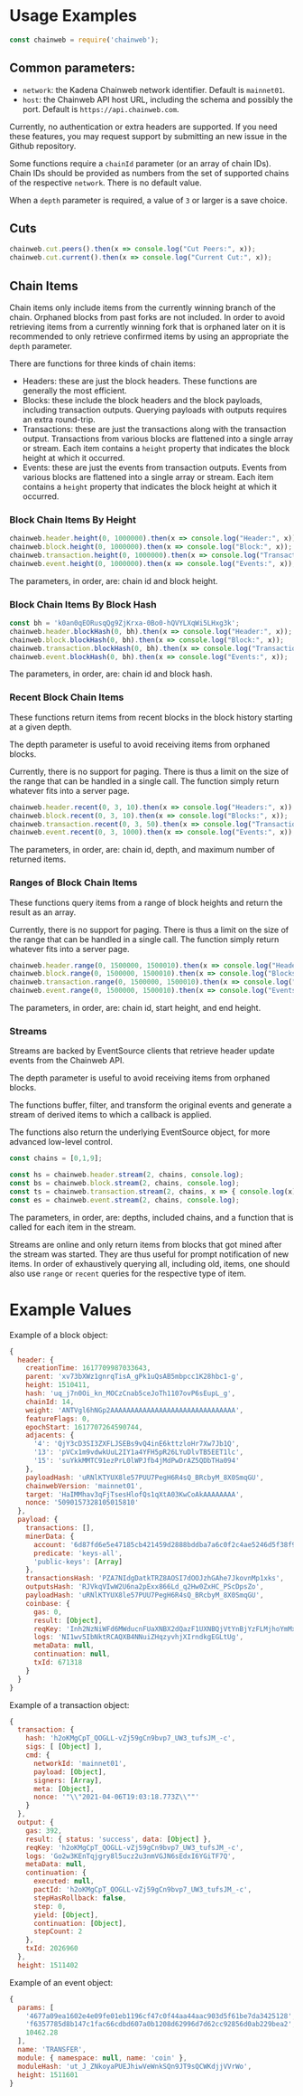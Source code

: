 # Usage Examples

```javascript
const chainweb = require('chainweb');
```

## Common parameters:

*   `network`: the Kadena Chainweb network identifier. Default is `mainnet01`.
*   `host`: the Chainweb API host URL, including the schema and possibly the
    port. Default is `https://api.chainweb.com`.

Currently, no authentication or extra headers are supported. If you need these
features, you may request support by submitting an new issue in the Github
repository.

Some functions require a `chainId` parameter (or an array of chain IDs). Chain
IDs should be provided as numbers from the set of supported chains of the
respective `network`. There is no default value.

When a `depth` parameter is required, a value of `3` or larger is a save choice.

## Cuts

```javascript
chainweb.cut.peers().then(x => console.log("Cut Peers:", x));
chainweb.cut.current().then(x => console.log("Current Cut:", x));
```

## Chain Items

Chain items only include items from the currently winning branch of the chain.
Orphaned blocks from past forks are not included. In order to avoid retrieving
items from a currently winning fork that is orphaned later on it is recommended
to only retrieve confirmed items by using an appropriate the `depth` parameter.

There are functions for three kinds of chain items:

*   Headers: these are just the block headers. These functions are generally the
    most efficient.
*   Blocks: these include the block headers and the block payloads, including
    transaction outputs. Querying payloads with outputs requires an extra
    round-trip.
*   Transactions: these are just the transactions along with the transaction
    output. Transactions from various blocks are flattened into a single array
    or stream. Each item contains a `height` property that indicates the block
    height at which it occurred.
*   Events: these are just the events from transaction outputs. Events from
    various blocks are flattened into a single array or stream. Each item
    contains a `height` property that indicates the block height at which it
    occurred.

### Block Chain Items By Height

```javascript
chainweb.header.height(0, 1000000).then(x => console.log("Header:", x));
chainweb.block.height(0, 1000000).then(x => console.log("Block:", x));
chainweb.transaction.height(0, 1000000).then(x => console.log("Transactions:", x));
chainweb.event.height(0, 1000000).then(x => console.log("Events:", x));
```

The parameters, in order, are: chain id and block height.

### Block Chain Items By Block Hash

```javascript
const bh = 'k0an0qEORusqQg9ZjKrxa-0Bo0-hQVYLXqWi5LHxg3k';
chainweb.header.blockHash(0, bh).then(x => console.log("Header:", x));
chainweb.block.blockHash(0, bh).then(x => console.log("Block:", x));
chainweb.transaction.blockHash(0, bh).then(x => console.log("Transactions:", x));
chainweb.event.blockHash(0, bh).then(x => console.log("Events:", x));
```

The parameters, in order, are: chain id and block hash.

### Recent Block Chain Items

These functions return items from recent blocks in the block history starting
at a given depth.

The depth parameter is useful to avoid receiving items from orphaned blocks.

Currently, there is no support for paging. There is thus a limit on the
size of the range that can be handled in a single call. The function simply
return whatever fits into a server page.

```javascript
chainweb.header.recent(0, 3, 10).then(x => console.log("Headers:", x));
chainweb.block.recent(0, 3, 10).then(x => console.log("Blocks:", x));
chainweb.transaction.recent(0, 3, 50).then(x => console.log("Transactions:", x));
chainweb.event.recent(0, 3, 1000).then(x => console.log("Events:", x));
```

The parameters, in order, are: chain id, depth, and maximum number of returned
items.

### Ranges of Block Chain Items

These functions query items from a range of block heights and return the
result as an array.

Currently, there is no support for paging. There is thus a limit on the
size of the range that can be handled in a single call. The function simply
return whatever fits into a server page.

```javascript
chainweb.header.range(0, 1500000, 1500010).then(x => console.log("Headers:", x));
chainweb.block.range(0, 1500000, 1500010).then(x => console.log("Blocks:", x));
chainweb.transaction.range(0, 1500000, 1500010).then(x => console.log("Transactions:", x));
chainweb.event.range(0, 1500000, 1500010).then(x => console.log("Events:", x));
```

The parameters, in order, are: chain id, start height, and end height.

### Streams

Streams are backed by EventSource clients that retrieve header update
events from the Chainweb API.

The depth parameter is useful to avoid receiving items from orphaned blocks.

The functions buffer, filter, and transform the original events and
generate a stream of derived items to which a callback is applied.

The functions also return the underlying EventSource object, for more
advanced low-level control.

```javascript
const chains = [0,1,9];

const hs = chainweb.header.stream(2, chains, console.log);
const bs = chainweb.block.stream(2, chains, console.log);
const ts = chainweb.transaction.stream(2, chains, x => { console.log(x); });
const es = chainweb.event.stream(2, chains, console.log);
```

The parameters, in order, are: depths, included chains, and a function that is
called for each item in the stream.

Streams are online and only return items from blocks that got mined after the
stream was started. They are thus useful for prompt notification of new
items. In order of exhaustively querying all, including old, items, one
should also use `range` or `recent` queries for the respective type of item.

# Example Values

Example of a block object:

```javascript
{
  header: {
    creationTime: 1617709987033643,
    parent: 'xv73bXWz1gnrqTisA_gPk1uQsAB5mbpcc1K28hbc1-g',
    height: 1510411,
    hash: 'uq_j7n0Oi_kn_MOCzCnab5ceJoTh1107ovP6sEupL_g',
    chainId: 14,
    weight: 'ANTVgl6hNGp2AAAAAAAAAAAAAAAAAAAAAAAAAAAAAAA',
    featureFlags: 0,
    epochStart: 1617707264590744,
    adjacents: {
      '4': 'QjY3cD3SI3ZXFLJSEBs9vQ4inE6kttzloHr7Xw7Jb1Q',
      '13': 'pVCx1m9vdwkUuL2IY1a4YFH5pR26LYuDlvTB5EET1lc',
      '15': 'suYkkMMTC91ezPrL0lWPJfb4jMdPwDrAZ5QDbTHa094'
    },
    payloadHash: 'uRNlKTYUX8le57PUU7PegH6R4sQ_BRcbyM_8X0SmqGU',
    chainwebVersion: 'mainnet01',
    target: 'HaIMMhav3qFjTsesHlofQs1qXtA03KwCoAkAAAAAAAA',
    nonce: '5090157328105015810'
  },
  payload: {
    transactions: [],
    minerData: {
      account: '6d87fd6e5e47185cb421459d2888bddba7a6c0f2c4ae5246d5f38f993818bb89',
      predicate: 'keys-all',
      'public-keys': [Array]
    },
    transactionsHash: 'PZA7NIdgDatkTRZ8AOSI7dOOJzhGAhe7JkovnMp1xks',
    outputsHash: 'RJVkqVIwW2U6na2pExx866Ld_q2Hw0ZxHC_PScDpsZo',
    payloadHash: 'uRNlKTYUX8le57PUU7PegH6R4sQ_BRcbyM_8X0SmqGU',
    coinbase: {
      gas: 0,
      result: [Object],
      reqKey: 'Inh2NzNiWFd6MWducnFUaXNBX2dQazF1UXNBQjVtYnBjYzFLMjhoYmMxLWci',
      logs: 'NI1wv5IbNktRCAQXB4NNuiZHqzyvhjXIrndkgEGLtUg',
      metaData: null,
      continuation: null,
      txId: 671318
    }
  }
}
```

Example of a transaction object:

```javascript
{
  transaction: {
    hash: 'h2oKMgCpT_QOGLL-vZj59gCn9bvp7_UW3_tufsJM_-c',
    sigs: [ [Object] ],
    cmd: {
      networkId: 'mainnet01',
      payload: [Object],
      signers: [Array],
      meta: [Object],
      nonce: '"\\"2021-04-06T19:03:18.773Z\\""'
    }
  },
  output: {
    gas: 392,
    result: { status: 'success', data: [Object] },
    reqKey: 'h2oKMgCpT_QOGLL-vZj59gCn9bvp7_UW3_tufsJM_-c',
    logs: 'Go2w3KEnTqjgry8l5ucz2u3nmVGJN6sEdxI6YGiTF7Q',
    metaData: null,
    continuation: {
      executed: null,
      pactId: 'h2oKMgCpT_QOGLL-vZj59gCn9bvp7_UW3_tufsJM_-c',
      stepHasRollback: false,
      step: 0,
      yield: [Object],
      continuation: [Object],
      stepCount: 2
    },
    txId: 2026960
  },
  height: 1511402
```

Example of an event object:

```javascript
{
  params: [
    '4677a09ea1602e4e09fe01eb1196cf47c0f44aa44aac903d5f61be7da3425128',
    'f6357785d8b147c1fac66cdbd607a0b1208d62996d7d62cc92856d0ab229bea2',
    10462.28
  ],
  name: 'TRANSFER',
  module: { namespace: null, name: 'coin' },
  moduleHash: 'ut_J_ZNkoyaPUEJhiwVeWnkSQn9JT9sQCWKdjjVVrWo',
  height: 1511601
}
```

